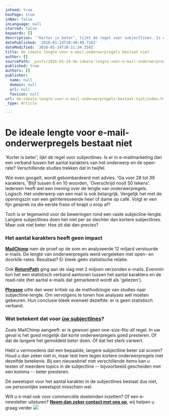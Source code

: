 ```yaml
---
inFeed: true
hasPage: true
inNav: false
inLanguage: null
starred: false
keywords: []
description: '‘Korter is beter’, lijkt dé regel voor subjectlines. Is er in e-mailmarketing dan een verband tussen het aantal karakters van het onderwerp en de open-rate? Verschillende studies trekken dat in twijfel.'
datePublished: '2016-01-24T10:40:49.716Z'
dateModified: '2016-01-24T10:11:34.350Z'
title: De ideale lengte voor e-mail-onderwerpregels bestaat niet
author: []
sourcePath: _posts/2016-01-24-de-ideale-lengte-voor-e-mail-onderwerpregels-bestaat-niet.md
published: true
authors: []
publisher:
  name: null
  domain: null
  url: null
  favicon: null
url: de-ideale-lengte-voor-e-mail-onderwerpregels-bestaat-niet/index.html
_type: Article

---
```

# De ideale lengte voor e-mail-onderwerpregels bestaat niet

'Korter is beter', lijkt dé regel voor subjectlines. Is er in 
e-mailmarketing dan een verband tussen het aantal karakters van het 
onderwerp en de open-rate? Verschillende studies trekken dat in twijfel.

Wie even googelt, wordt gebombardeerd met advies. 'Ga voor 28 tot 39 
karakters, 'Blijf tussen 6 en 10 woorden, 'Overschrijd nooit 50 tekens'.
Iedereen heeft wel een mening over de lengte van onderwerpregels.  
Logisch. Het onderwerp van een mail ís ook belangrijk. Vergelijk het 
met de openingszin van een geïnteresseerde heer of dame op café. Volgt 
er een fijn gesprek na die eerste frase of knapt u erop af?

Toch is er tegenwind voor de beweringen rond een vaste 
subjecline-lengte. Langere subjectlines doen het niet per se slechter 
dan kortere subjectlines. Maar ook niet beter. Hoe zit dat dan precies?

### Het aantal karakters heeft geen impact

**[MailChimp][0]**
nam de proef op de som en analyseerde 12 miljard verstuurde e-mails. De
lengte van onderwerpregels werd vergeleken met open- en doorklik-rates.
Resultaat? Er bleek géén statistische relatie.

Ook **[ReturnPath][1]**
ging aan de slag met 2 miljoen verzonden e-mails. Evenmin kon het een 
statistisch verband aantonen tussen het aantal karakters en de read-rate
(het aantal e-mails dat gemarkeerd wordt als 'gelezen').

**[Phrasee][2]**
uitte dan weer kritiek op de methodologie van studies naar 
subjectline-lengte. Om vervolgens te tonen hoe analyses wél moeten 
gebeuren. Hun conclusie bleek evenwel dezelfde: er is geen statistisch 
verband.

### Wat betekent dat voor [úw subjectlines][3]?

Zoals MailChimp aangeeft: er is gewoon geen one-size-fits-all regel. In
uw geval is het goed mogelijk dat korte onderwerpregels goed presteren.
Of dat de langere het gemiddeld beter doen. Óf dat het sterk varieert.

Hebt u vermoedens dat een bepaalde, langere subjectline beter zal 
scoren? Houd u dan zeker niet in, maar test hem tegen kortere 
onderwerpregels met dezelfde betekenis. Bij een nieuwsbrief met 
verschillende items kan u testen of meerdere topics in de subjectline -- 
bijvoorbeeld gescheiden met een komma -- beter presteren.

Dé sweetspot voor het aantal karakter in de subjectlines bestaat dus niet, uw persoonlijke sweetspot misschien wel.

Wilt u e-mail ook voor commerciële doeleinden inzetten? Of een e-newsletter uitsturen? **[Neem dan zeker contact met ons op][4]**, wij helpen u graag verder
![](https://the-grid-user-content.s3-us-west-2.amazonaws.com/efab729e-166d-4511-a6c9-1c3dddcee277.jpg)

[0]: http://blog.mailchimp.com/this-just-in-subject-line-length-means-absolutelynothing/
[1]: https://blog.returnpath.com/the-great-debate-subject-line-length/
[2]: https://phrasee.co/the-final-word-on-email-subject-line-length/
[3]: null
[4]: mailto:contact@cypres.com